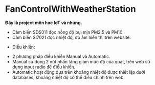 # FanControlWithWeatherStation

 **Đây là project môn học IoT và nhúng.**
- Cảm biến SDS011 đọc nồng độ bụi mịn PM2.5 và PM10.
- Cảm biến SI7021 đọc nhiệt độ, độ ẩm hiển thị trên website.
 * Điều khiển:
 - 2 phương pháp điều khiển Manual và Automatic.
 - Manual sử dụng 2 nút nhấn tăng giảm mức độ của quạt, trên web sử dụng input radio để điều khiển.
 - Automatic hoạt động dựa trên khoảng nhiệt độ được thiết lập dưới databases, khoảng nhiệt độ có thể điều chỉnh trên web.
